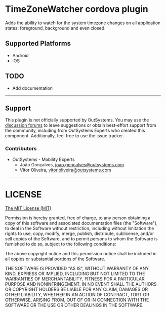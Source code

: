 # TimeZoneWatcher cordova plugin

Adds the ability to watch for the system timezone changes on all application states: foreground, background and even closed.

## Supported Platforms

- Android
- iOS

## TODO

- Add documentation

---

## Support

This plugin is not officially supported by OutSystems. You may use the [discussion forums](https://www.outsystems.com/forums/) to leave suggestions or obtain best-effort support from the community, including from OutSystems Experts who created this component.
Additionally, feel free to use the issue tracker.

### Contributors

- OutSystems - Mobility Experts
  - João Gonçalves, <joao.goncalves@outsystems.com>
  - Vitor Oliveira, <vitor.oliveira@outsystems.com>

---

LICENSE
=======


[The MIT License (MIT)](http://www.opensource.org/licenses/mit-license.html)

Permission is hereby granted, free of charge, to any person obtaining a copy
of this software and associated documentation files (the "Software"), to deal
in the Software without restriction, including without limitation the rights
to use, copy, modify, merge, publish, distribute, sublicense, and/or sell
copies of the Software, and to permit persons to whom the Software is
furnished to do so, subject to the following conditions:

The above copyright notice and this permission notice shall be included in
all copies or substantial portions of the Software.

THE SOFTWARE IS PROVIDED "AS IS", WITHOUT WARRANTY OF ANY KIND, EXPRESS OR
IMPLIED, INCLUDING BUT NOT LIMITED TO THE WARRANTIES OF MERCHANTABILITY,
FITNESS FOR A PARTICULAR PURPOSE AND NONINFRINGEMENT. IN NO EVENT SHALL THE
AUTHORS OR COPYRIGHT HOLDERS BE LIABLE FOR ANY CLAIM, DAMAGES OR OTHER
LIABILITY, WHETHER IN AN ACTION OF CONTRACT, TORT OR OTHERWISE, ARISING FROM,
OUT OF OR IN CONNECTION WITH THE SOFTWARE OR THE USE OR OTHER DEALINGS IN
THE SOFTWARE.
